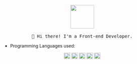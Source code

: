 <p align="center">
  <img src="https://i.pinimg.com/originals/b3/9b/16/b39b168a37a070bdc9d96eb125bd4e20.gif" width="75px">
  <br><br>
  <samp>
    👋 Hi there! I'm a Front-end Developer.
  </samp>
</p>

- Programming Languages used:

<div align="center">
  <img src='https://github.com/str0ng1/str0ng1/blob/master/images/js.svg' width='20' />
  <img src='https://github.com/str0ng1/str0ng1/blob/master/images/python.svg' height='20' />
  <img src='https://github.com/str0ng1/str0ng1/blob/master/images/c-original.svg' width='20' />
  <img src='https://github.com/str0ng1/str0ng1/blob/master/images/html.svg' width='20' />
  <img src='https://github.com/str0ng1/str0ng1/blob/master/images/css.svg' width='20' />
</div>
